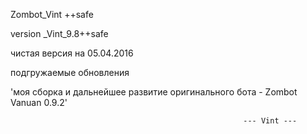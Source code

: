 
Zombot_Vint ++safe

version _Vint_9.8++safe

чистая версия на 05.04.2016

подгружаемые обновления


'моя сборка и дальнейшее развитие оригинального бота - Zombot Vanuan 0.9.2'



                                                        --- Vint ---

